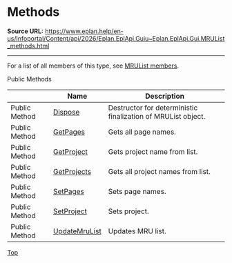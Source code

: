 # Methods

**Source URL:** https://www.eplan.help/en-us/Infoportal/Content/api/2026/Eplan.EplApi.Guiu~Eplan.EplApi.Gui.MRUList_methods.html

---

For a list of all members of this type, see [MRUList members](Eplan.EplApi.Guiu~Eplan.EplApi.Gui.MRUList_members.html).

Public Methods

|  | Name | Description |
| --- | --- | --- |
| Public Method | [Dispose](Eplan.EplApi.Guiu~Eplan.EplApi.Gui.MRUList~Dispose().html) | Destructor for deterministic finalization of MRUList object. |
| Public Method | [GetPages](Eplan.EplApi.Guiu~Eplan.EplApi.Gui.MRUList~GetPages.html) | Gets all page names. |
| Public Method | [GetProject](Eplan.EplApi.Guiu~Eplan.EplApi.Gui.MRUList~GetProject.html) | Gets project name from list. |
| Public Method | [GetProjects](Eplan.EplApi.Guiu~Eplan.EplApi.Gui.MRUList~GetProjects.html) | Gets all project names from list. |
| Public Method | [SetPages](Eplan.EplApi.Guiu~Eplan.EplApi.Gui.MRUList~SetPages.html) | Sets page names. |
| Public Method | [SetProject](Eplan.EplApi.Guiu~Eplan.EplApi.Gui.MRUList~SetProject.html) | Sets project. |
| Public Method | [UpdateMruList](Eplan.EplApi.Guiu~Eplan.EplApi.Gui.MRUList~UpdateMruList.html) | Updates MRU list. |

[Top](#top)
